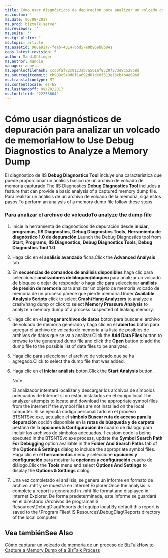 ```yaml
---
title: Cómo usar diagnósticos de depuración para analizar un volcado de memoria | Documentos de Microsoft
ms.custom: ''
ms.date: 06/08/2017
ms.prod: biztalk-server
ms.reviewer: ''
ms.suite: ''
ms.tgt_pltfrm: ''
ms.topic: article
ms.assetid: 986a91a7-feab-4014-bbd5-e8b966b8b841
caps.latest.revision: 5
author: MandiOhlinger
ms.author: mandia
manager: anneta
ms.openlocfilehash: ccc0faf72c9123ab7a501af8520f273e8c528b8d
ms.sourcegitcommit: cb908c540d8f1a692d01dc8f313e16cb4b4e696d
ms.translationtype: MT
ms.contentlocale: es-ES
ms.lasthandoff: 09/20/2017
ms.locfileid: "22256604"
---
```

# <a name="how-to-use-debug-diagnostics-to-analyze-a-memory-dump"></a><span data-ttu-id="605a7-102">Cómo usar diagnósticos de depuración para analizar un volcado de memoria</span><span class="sxs-lookup"><span data-stu-id="605a7-102">How to Use Debug Diagnostics to Analyze a Memory Dump</span></span>
<span data-ttu-id="605a7-103">El diagnóstico de IIS **Debug Diagnostics Tool** incluye una característica que puede proporcionar un análisis básico de un archivo de volcado de memoria capturado.</span><span class="sxs-lookup"><span data-stu-id="605a7-103">The IIS Diagnostics **Debug Diagnostics Tool** includes a feature that can provide a basic analysis of a captured memory dump file.</span></span> <span data-ttu-id="605a7-104">Para realizar un análisis de un archivo de volcado de la memoria, siga estos pasos.</span><span class="sxs-lookup"><span data-stu-id="605a7-104">To perform an analysis of a memory dump file follow these steps.</span></span>  
  
### <a name="to-analyze-the-dump-file"></a><span data-ttu-id="605a7-105">Para analizar el archivo de volcado</span><span class="sxs-lookup"><span data-stu-id="605a7-105">To analyze the dump file</span></span>  
  
1.  <span data-ttu-id="605a7-106">Inicie la herramienta de diagnósticos de depuración desde **iniciar**, **programas**, **IIS Diagnostics**, **Debug Diagnostics Tools**,  **Herramienta de diagnóstico 1.0 de depuración**.</span><span class="sxs-lookup"><span data-stu-id="605a7-106">Launch the Debug Diagnostics tool from **Start**, **Programs**, **IIS Diagnostics**, **Debug Diagnostics Tools**, **Debug Diagnostics Tool 1.0**.</span></span>  
  
2.  <span data-ttu-id="605a7-107">Haga clic en el **análisis avanzado** ficha.</span><span class="sxs-lookup"><span data-stu-id="605a7-107">Click the **Advanced Analysis** tab.</span></span>  
  
3.  <span data-ttu-id="605a7-108">En **secuencias de comandos de análisis disponibles** haga clic para seleccionar **analizadores de bloqueo/bloqueo** para analizar un volcado de bloqueo o dejar de responder o haga clic para seleccionar **análisis de presión de memoria** para analizar un objeto de memoria volcado de memoria de un proceso parece que pierde memoria.</span><span class="sxs-lookup"><span data-stu-id="605a7-108">Under **Available Analysis Scripts** click to select **Crash/Hang Analyzers** to analyze a crash/hang dump or click to select **Memory Pressure Analysis** to analyze a memory dump of a process suspected of leaking memory.</span></span>  
  
4.  <span data-ttu-id="605a7-109">Haga clic en el **agregar archivos de datos** botón para buscar el archivo de volcado de memoria generado y haga clic en el **abiertos** botón para agregar el archivo de volcado de memoria a la lista de posibles de archivos de datos que se va a analizar.</span><span class="sxs-lookup"><span data-stu-id="605a7-109">Click the **Add Data Files** button to browse to the generated dump file and click the **Open** button to add the dump file to the possible list of data files to be analyzed.</span></span>  
  
5.  <span data-ttu-id="605a7-110">Haga clic para seleccionar el archivo de volcado que se ha agregado.</span><span class="sxs-lookup"><span data-stu-id="605a7-110">Click to select the dump file that was added.</span></span>  
  
6.  <span data-ttu-id="605a7-111">Haga clic en el **iniciar análisis** botón.</span><span class="sxs-lookup"><span data-stu-id="605a7-111">Click the **Start Analysis** button.</span></span>  
  
    > [!NOTE]
    >  <span data-ttu-id="605a7-112">El analizador intentará localizar y descargar los archivos de símbolos adecuados de Internet si no están instalados en el equipo local.</span><span class="sxs-lookup"><span data-stu-id="605a7-112">The analyzer attempts to locate and download the appropriate symbol files from the internet if the symbol files are not installed on the local computer.</span></span> <span data-ttu-id="605a7-113">Si se ejecuta código personalizado en el proceso BTSNTSvc.exe, actualice el **símbolo Buscar ruta de acceso para la depuración** opción disponible en la **rutas de búsqueda y de carpeta** pestaña de la **opciones & Configuración de** cuadro de diálogo para incluir los archivos de símbolos adecuados.</span><span class="sxs-lookup"><span data-stu-id="605a7-113">If custom code is being executed in the BTSNTSvc.exe process, update the **Symbol Search Path For Debugging** option available in the **Folder And Search Paths** tab of the **Options & Settings** dialog to include the appropriate symbol files.</span></span> <span data-ttu-id="605a7-114">Haga clic en el **herramientas** menú y seleccione **opciones y configuración** para mostrar la **opciones y configuración** cuadro de diálogo.</span><span class="sxs-lookup"><span data-stu-id="605a7-114">Click the **Tools** menu and select **Options And Settings** to display the **Options & Settings** dialog.</span></span>  
  
7.  <span data-ttu-id="605a7-115">Una vez completado el análisis, se genera un informe en formato de archivo .mht y se muestra en Internet Explorer.</span><span class="sxs-lookup"><span data-stu-id="605a7-115">Once the analysis is complete a report is generated in .mht file format and displayed in Internet Explorer.</span></span> <span data-ttu-id="605a7-116">De forma predeterminada, este informe se guardará en el directorio \Archivos de programa\IIS Resources\DebugDiag\Reports del equipo local.</span><span class="sxs-lookup"><span data-stu-id="605a7-116">By default this report is saved to the \Program Files\IIS Resources\DebugDiag\Reports directory of the local computer.</span></span>  
  
## <a name="see-also"></a><span data-ttu-id="605a7-117">Vea también</span><span class="sxs-lookup"><span data-stu-id="605a7-117">See Also</span></span>  
 [<span data-ttu-id="605a7-118">Cómo capturar un volcado de memoria de un proceso de BizTalk</span><span class="sxs-lookup"><span data-stu-id="605a7-118">How to Capture a Memory Dump of a BizTalk Process</span></span>](../core/how-to-capture-a-memory-dump-of-a-biztalk-process.md)